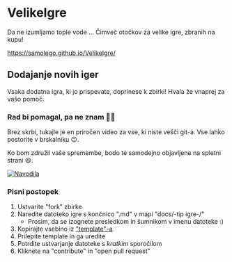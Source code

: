 # VelikeIgre
Da ne izumljamo tople vode ... Čimveč otočkov za velike igre, zbranih na kupu!

https://samolego.github.io/VelikeIgre/

## Dodajanje novih iger

Vsaka dodatna igra, ki jo prispevate, doprinese k zbirki!
Hvala že vnaprej za vašo pomoč.

### Rad bi pomagal, pa ne znam 🤷‍♂️

Brez skrbi, tukajle je en priročen video
za vse, ki niste vešči git-a. Vse lahko
postorite v brskalniku 😉.

Ko bom združil vaše spremembe, bodo te samodejno objavljene na spletni strani 😃.


[![Navodila](http://img.youtube.com/vi/q-jZyt404fs/0.jpg)](https://www.youtube-nocookie.com/embed/q-jZyt404fs "Video Title")


### Pisni postopek

1. Ustvarite "fork" zbirke
2. Naredite datoteko igre s končnico ".md" v mapi "docs/-tip igre-/"
    - Prosim, da se izognete presledkom in šumnikom v imenu datoteke :)
3. Kopirajte vsebino iz ["template"-a](https://raw.githubusercontent.com/samolego/VelikeIgre/master/template.md)
4. Prilepite template in ga uredite
5. Potrdite ustvarjanje datoteke s *kratkim* sporočilom
6. Kliknete na "contribute" in "open pull request"
